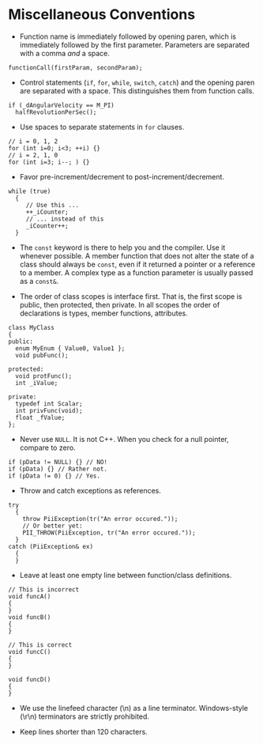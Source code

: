 Miscellaneous Conventions
=========================

- Function name is immediately followed by opening paren, which is
  immediately followed by the first parameter. Parameters are
  separated with a comma *and* a space.

~~~
functionCall(firstParam, secondParam);
~~~

- Control statements (`if`, `for`, `while`, `switch`, `catch`) and the
  opening paren are separated with a space. This distinguishes them
  from function calls.

~~~
if (_dAngularVelocity == M_PI)
  halfRevolutionPerSec();
~~~

- Use spaces to separate statements in `for` clauses.

~~~
// i = 0, 1, 2
for (int i=0; i<3; ++i) {}
// i = 2, 1, 0
for (int i=3; i--; ) {}
~~~

- Favor pre-increment/decrement to post-increment/decrement.

~~~
while (true)
  {
     // Use this ...
     ++_iCounter;
     // ... instead of this
     _iCounter++;
  }
~~~

- The `const` keyword is there to help you and the compiler. Use it
  whenever possible. A member function that does not alter the state
  of a class should always be `const`, even if it returned a pointer
  or a reference to a member. A complex type as a function parameter
  is usually passed as a `const&`.

- The order of class scopes is interface first. That is, the first
  scope is public, then protected, then private. In all scopes the
  order of declarations is types, member functions, attributes.

~~~
class MyClass
{
public:
  enum MyEnum { Value0, Value1 };
  void pubFunc();

protected:
  void protFunc();
  int _iValue;

private:
  typedef int Scalar;
  int privFunc(void);
  float _fValue;
};
~~~

- Never use `NULL`. It is not C++. When you check for a null pointer,
  compare to zero.

~~~
if (pData != NULL) {} // NO!
if (pData) {} // Rather not.
if (pData != 0) {} // Yes.
~~~

- Throw and catch exceptions as references.

~~~
try
  {
    throw PiiException(tr("An error occured."));
    // Or better yet:
    PII_THROW(PiiException, tr("An error occured."));
  }
catch (PiiException& ex)
  {
  }
~~~

- Leave at least one empty line between function/class definitions.

~~~
// This is incorrect
void funcA()
{
}
void funcB()
{
}

// This is correct
void funcC()
{
}

void funcD()
{
}
~~~

- We use the linefeed character (\n) as a line terminator.
  Windows-style (\r\n) terminators are strictly prohibited.

- Keep lines shorter than 120 characters.
